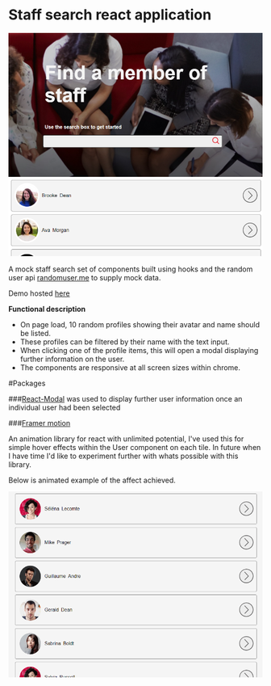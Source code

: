 # Staff search react application

![Staff search desktop image preview](./public/images/staff_capture.png)

A mock staff search set of components built using hooks and the random user api [randomuser.me](https://randomuser.me/) to supply mock data. 

Demo hosted [here](https://priceless-lamarr-9fe25e.netlify.app/)

**Functional description**

- On page load, 10 random profiles showing their avatar and name should be listed.
- These profiles can be filtered by their name with the text input.
- When clicking one of the profile items, this will open a modal displaying further information on the user.
- The components are responsive at all screen sizes within chrome.

#Packages 


###[React-Modal](https://reactcommunity.org/react-modal/) 
was used to display further user information once an individual user had been selected

###[Framer motion](https://www.framer.com/motion/)

An animation library for react with unlimited potential, I've used this for simple hover effects within the User component on each tile. In future when I have time I'd like to experiment further with whats possible with this library.

Below is animated example of the affect achieved.


![Framer motion animation demo](./public/images/framer_motion.gif)
